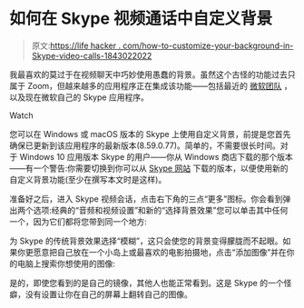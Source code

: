 # 如何在 Skype 视频通话中自定义背景

> 原文:[https://life hacker . com/how-to-customize-your-background-in-Skype-video-calls-1843022022](https://lifehacker.com/how-to-customize-your-background-in-skype-video-calls-1843022022)

我最喜欢的莫过于在视频聊天中巧妙使用愚蠢的背景。虽然这个古怪的功能过去只属于 Zoom，但越来越多的应用程序正在集成该功能——包括最近的 [微软团队](https://lifehacker.com/how-to-customize-your-background-in-microsoft-teams-vid-1842838567) ，以及现在微软自己的 Skype 应用程序。

Watch

您可以在 Windows 或 macOS 版本的 Skype 上使用自定义背景，前提是您首先确保已更新到该应用程序的最新版本(8.59.0.77)。简单的，不需要很长时间。对于 Windows 10 应用版本 Skype 的用户——你从 Windows 商店下载的那个版本——有一个警告:你需要切换到你可以从 [Skype 网站](https://www.skype.com/en/get-skype/) 下载的版本，以便使用新的自定义背景功能(至少在撰写本文时是这样)。

准备好之后，进入 Skype 视频会话，点击右下角的三点“更多”图标。你会看到弹出两个选项:经典的“音频和视频设置”和新的“选择背景效果”您可以单击其中任何一个，因为它们都将您带到同一个地方:

为 Skype 的传统背景效果选择“模糊”，这只会使您的背景变得朦胧而不起眼。如果你更愿意把自己放在一个小岛上或最喜欢的电影拍摄地，点击“添加图像”并在你的电脑上搜索你想使用的图像:

是的，即使您看到的是自己的镜像，其他人也能正常看到。这是 Skype 的一个怪癖，没有设置让你在自己的屏幕上翻转自己的图像。